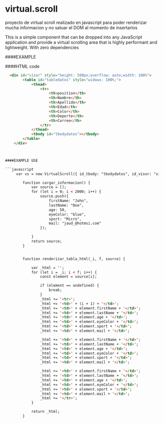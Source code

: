 # virtual.scroll
proyecto de virtual scroll realizado en javascript para poder
renderizar mucha informacion y no satuar el DOM al momento de
insertarlos


This is a simple component that can be dropped into any JavaScript application and provide a virtual scrolling area that is highly performant and lightweight. With zero dependencies 



####EXAMPLE

####HTML code

```html
  <div id="visor" style="height: 500px;overflow: auto;width: 100%">
        <table id="tabledatos" style="widows: 100%;">
            <thead>
                <tr>
                    <th>position</th>
                    <th>Nombre</th>
                    <th>Apellido</th>
                    <th>Edad</th>
                    <th>Color</th>
                    <th>Deporte</th>
                    <th>Correo</th>
                </tr>
            </thead>
            <tbody id="tbodydatos"></tbody>
        </table>
    </div>



####EXAMPLE USE  

```javascript
     var vs = new VirtualScroll({ id_tbody: "tbodydatos", id_visor: "visor", source: cargar_informacion(), _length_tr: 15, fn_chunked: renderizar_tabla_html });

        function cargar_informacion() {
            var source = [];
            for (let i = 0; i < 2000; i++) {
                source.push({
                    firstName: "John",
                    lastName: "Doe",
                    age: 50,
                    eyeColor: "blue",
                    sport: "Micro",
                    mail: "jaud_@hotmsi.com"
                });

            }
            return source;
        }


        function renderizar_tabla_html(_i, f, source) {

            var _html = '';
            for (let i = _i; i < f; i++) {
                const element = source[i];

                if (element == undefined) {
                    break;
                }
                _html += '<tr>';
                _html += '<td>' + (i + 1) + '</td>';
                _html += '<td>' + element.firstName + '</td>';
                _html += '<td>' + element.lastName + '</td>';
                _html += '<td>' + element.age + '</td>';
                _html += '<td>' + element.eyeColor + '</td>';
                _html += '<td>' + element.sport + '</td>';
                _html += '<td>' + element.mail + '</td>';

                _html += '<td>' + element.firstName + '</td>';
                _html += '<td>' + element.lastName + '</td>';
                _html += '<td>' + element.age + '</td>';
                _html += '<td>' + element.eyeColor + '</td>';
                _html += '<td>' + element.sport + '</td>';
                _html += '<td>' + element.mail + '</td>';

                _html += '<td>' + element.firstName + '</td>';
                _html += '<td>' + element.lastName + '</td>';
                _html += '<td>' + element.age + '</td>';
                _html += '<td>' + element.eyeColor + '</td>';
                _html += '<td>' + element.sport + '</td>';
                _html += '<td>' + element.mail + '</td>';
                _html += '</tr>';
            }

            return _html;
        }



